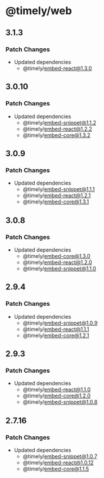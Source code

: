 # @timely/web

## 3.1.3

### Patch Changes

- Updated dependencies
  - @timely/embed-react@1.3.0

## 3.0.10

### Patch Changes

- Updated dependencies
  - @timely/embed-snippet@1.1.2
  - @timely/embed-react@1.2.2
  - @timely/embed-core@1.3.2

## 3.0.9

### Patch Changes

- Updated dependencies
  - @timely/embed-snippet@1.1.1
  - @timely/embed-react@1.2.1
  - @timely/embed-core@1.3.1

## 3.0.8

### Patch Changes

- Updated dependencies
  - @timely/embed-core@1.3.0
  - @timely/embed-react@1.2.0
  - @timely/embed-snippet@1.1.0

## 2.9.4

### Patch Changes

- Updated dependencies
  - @timely/embed-snippet@1.0.9
  - @timely/embed-react@1.1.1
  - @timely/embed-core@1.2.1

## 2.9.3

### Patch Changes

- Updated dependencies
  - @timely/embed-react@1.1.0
  - @timely/embed-core@1.2.0
  - @timely/embed-snippet@1.0.8

## 2.7.16

### Patch Changes

- Updated dependencies
  - @timely/embed-snippet@1.0.7
  - @timely/embed-react@1.0.12
  - @timely/embed-core@1.1.5
